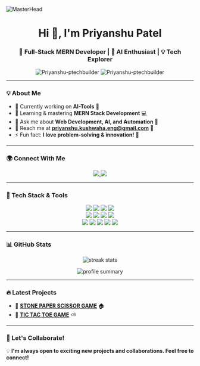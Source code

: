 ![MasterHead](https://media.licdn.com/dms/image/D4D16AQH6_rS-y4PTEA/profile-displaybackgroundimage-shrink_350_1400/0/1706080868954?e=1722470400&v=beta&t=VET6DwXswry4yEldbc1ksXJnEPp3UzSj7041NUXL3R0)

<h1 align="center">Hi 👋, I'm Priyanshu Patel</h1>
<h3 align="center">🚀 Full-Stack MERN Developer | 🤖 AI Enthusiast | 💡 Tech Explorer</h3>

<p align="center">
  <img src="https://komarev.com/ghpvc/?username=Priyanshu-ptechbulider&label=Profile%20Views&color=0e75b6&style=flat" alt="Priyanshu-ptechbuilder" />
  <img src="https://img.shields.io/github/followers/Priyanshu-ptechbuilder?label=Followers&style=social" alt="Priyanshu-ptechbuilder" />
</p>

---

### **💡 About Me**  
- 🔭 Currently working on **AI-Tools** 🌟  
- 🌱 Learning & mastering **MERN Stack Development** 💻  
- 💬 Ask me about **Web Development, AI, and Automation** 🤖  
- 📩 Reach me at **priyanshu.kushwaha.eng@gmail.com** 📧  
- ⚡ Fun fact: **I love problem-solving & innovation!** 🚀  

---

### **🌍 Connect With Me**  
<p align="center">
  <a href="https://www.linkedin.com/in/contactpriyanshupatel/" target="blank">
    <img src="https://img.shields.io/badge/LinkedIn-0A66C2?style=for-the-badge&logo=linkedin&logoColor=white" />
  </a>
  <a href="https://github.com/Priyanshu-ptechbuilder" target="blank">
    <img src="https://img.shields.io/badge/GitHub-181717?style=for-the-badge&logo=github&logoColor=white" />
  </a>
 </p>

---

### **🚀 Tech Stack & Tools**  
<p align="center">
  <img src="https://img.shields.io/badge/MongoDB-4EA94B?style=for-the-badge&logo=mongodb&logoColor=white" />
  <img src="https://img.shields.io/badge/Express.js-000000?style=for-the-badge&logo=express&logoColor=white" />
  <img src="https://img.shields.io/badge/React-61DAFB?style=for-the-badge&logo=react&logoColor=black" />
  <img src="https://img.shields.io/badge/Node.js-43853D?style=for-the-badge&logo=node.js&logoColor=white" />
  <br>
  <img src="https://img.shields.io/badge/JavaScript-F7DF1E?style=for-the-badge&logo=javascript&logoColor=black" />
  <img src="https://img.shields.io/badge/HTML5-E34F26?style=for-the-badge&logo=html5&logoColor=white" />
  <img src="https://img.shields.io/badge/CSS3-1572B6?style=for-the-badge&logo=css3&logoColor=white" />
  <img src="https://img.shields.io/badge/Tailwind_CSS-38B2AC?style=for-the-badge&logo=tailwind-css&logoColor=white" />
  <br>
  <img src="https://img.shields.io/badge/C%2B%2B-00599C?style=for-the-badge&logo=c%2B%2B&logoColor=white" />
  <img src="https://img.shields.io/badge/Git-F05032?style=for-the-badge&logo=git&logoColor=white" />
  <img src="https://img.shields.io/badge/MySQL-4479A1?style=for-the-badge&logo=mysql&logoColor=white" />
  <img src="https://img.shields.io/badge/Python-3776AB?style=for-the-badge&logo=python&logoColor=white" />
  <img src="https://img.shields.io/badge/C-00599C?style=for-the-badge&logo=c&logoColor=white" />
  <p align="center">
</p>

</p>

---

### **📊 GitHub Stats**  
<p align="center">
  <img src="https://github-readme-streak-stats.herokuapp.com/?user=Priyanshu-ptechbuilder&theme=tokyonight" alt="streak stats" />
</p>

<p align="center">
  <img src="https://github-profile-summary-cards.vercel.app/api/cards/profile-details?username=Priyanshu-ptechbuilder&theme=github_dark" alt="profile summary" />
</p>

---

### **🔥 Latest Projects**
- 🌟 **[STONE PAPER SCISSOR GAME](https://priyanshu-ptechbuilder.github.io/Game-Stone-Paper-Scissor/)** 🏠  
- 📡 **[TIC TAC TOE GAME](https://priyanshu-ptechbuilder.github.io/Game-Tic-Tac-Toe/)** ⛅  

---

### **🎯 Let's Collaborate!**
💡 **I'm always open to exciting new projects and collaborations. Feel free to connect!**  


